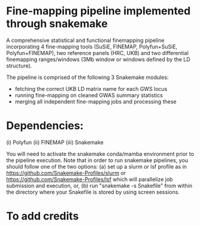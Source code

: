 # Fine-mapping pipeline implemented through snakemake
A comprehensive statistical and functional finemapping pipeline incorporating 4 fine-mapping tools (SuSiE, FINEMAP, Polyfun+SuSiE, Polyfun+FINEMAP), two reference panels (HRC, UKB) and two differential finemapping ranges/windows (3Mb window or windows defined by the LD structure).

The pipeline is comprised of the following 3 Snakemake modules:
- fetching the correct UKB LD matrix name for each GWS locus 
- running fine-mapping on cleaned GWAS summary statistics
- merging all independent fine-mapping jobs and processing these

# Dependencies:

(i) Polyfun
(ii) FINEMAP 
(iii) Snakemake

You will need to activate the snakemake conda/mamba environment prior to the pipeline execution. Note that in order to run snakemake pipelines, you should follow one of the two options: (a) set up a slurm or lsf profile as in https://github.com/Snakemake-Profiles/slurm or https://github.com/Snakemake-Profiles/lsf which will parallelize job submission and execution, or, (b) run "snakemake -s Snakefile" from within the directory where your Snakefile is stored by using screen sessions.

# To add credits
